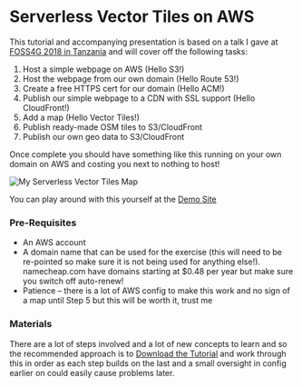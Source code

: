 # Serverless Vector Tiles on AWS
This tutorial and accompanying presentation is based on a talk I gave at [FOSS4G 2018 in Tanzania](https://2018.foss4g.org/) and will cover off the following tasks:

1. Host a simple webpage on AWS (Hello S3!)
2. Host the webpage from our own domain (Hello Route 53!)
3. Create a free HTTPS cert for our domain (Hello ACM!)
4. Publish our simple webpage to a CDN with SSL support (Hello CloudFront!)
5. Add a map (Hello Vector Tiles!)
6. Publish ready-made OSM tiles to S3/CloudFront
7. Publish our own geo data to S3/CloudFront

Once complete you should have something like this running on your own domain on AWS and costing you next to nothing to host!

![My Serverless Vector Tiles Map](https://github.com/addresscloud/serverless-tiles/raw/master/demo2.gif)

You can play around with this yourself at the [Demo Site](https://www.myvectortiles.xyz/)

### Pre-Requisites

-	An AWS account
-	A domain name that can be used for the exercise (this will need to be re-pointed so make sure it is not being used for anything else!). namecheap.com have domains starting at $0.48 per year but make sure you switch off auto-renew!
-	Patience – there is a lot of AWS config to make this work and no sign of a map until Step 5 but this will be worth it, trust me

### Materials

There are a lot of steps involved and a lot of new concepts to learn and so the recommended approach is to [Download the Tutorial](https://github.com/addresscloud/serverless-tiles/raw/master/Serverless%20Vector%20Tiles%20on%20AWS.pdf) and work through this in order as each step builds on the last and a small oversight in config earlier on could easily cause problems later.
